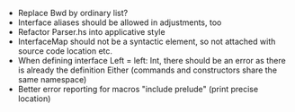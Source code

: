 - Replace Bwd by ordinary list?
- Interface aliases should be allowed in adjustments, too
- Refactor Parser.hs into applicative style
- InterfaceMap should not be a syntactic element, so not attached with source code location etc.
- When defining interface Left = left: Int, there should be an error as there is already the definition Either (commands and constructors share the same namespace)
- Better error reporting for macros "include prelude" (print precise location) 
